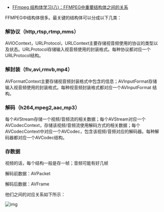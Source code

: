 - [FFmpeg 结构体学习(八)：FFMPEG中重要结构体之间的关系](https://www.cnblogs.com/renhui/p/9494890.html)

FFMPEG中结构体很多。最关键的结构体可以分成以下几类：

### 解协议（http,rtsp,rtmp,mms）

AVIOContext，URLProtocol，URLContext主要存储视音频使用的协议的类型以及状态。URLProtocol存储输入视音频使用的封装格式。每种协议都对应一个URLProtocol结构。

### 解封装（flv,avi,rmvb,mp4）

AVFormatContext主要存储视音频封装格式中包含的信息；AVInputFormat存储输入视音频使用的封装格式。每种视音频封装格式都对应一个AVInputFormat 结构。

### 解码（h264,mpeg2,aac,mp3）

每个AVStream存储一个视频/音频流的相关数据；每个AVStream对应一个AVCodecContext，存储该视频/音频流使用解码方式的相关数据；每个AVCodecContext中对应一个AVCodec，包含该视频/音频对应的解码器。每种解码器都对应一个AVCodec结构。

### 存数据

视频的话，每个结构一般是存一帧；音频可能有好几帧

解码前数据：AVPacket

解码后数据：AVFrame

他们之间的对应关系如下所示：

![img](https://images2018.cnblogs.com/blog/682616/201808/682616-20180818164850060-1975380874.png)

 
